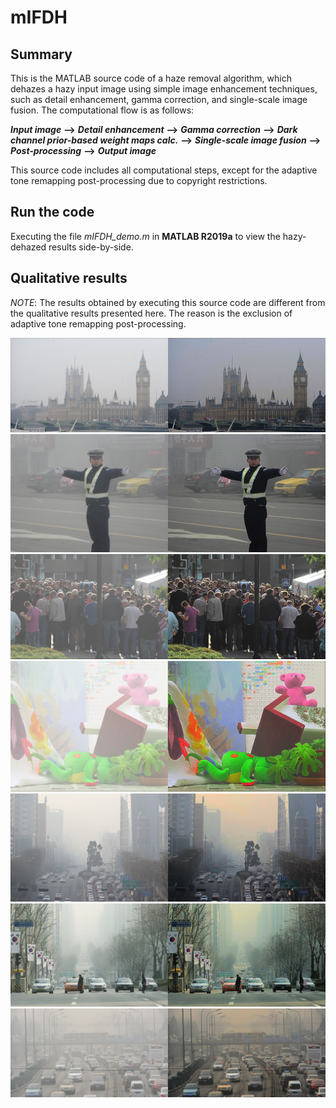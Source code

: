 # mIFDH

## Summary
This is the MATLAB source code of a haze removal algorithm, which dehazes a hazy input image using simple image enhancement techniques, such as detail enhancement, gamma correction, and single-scale image fusion. The computational flow is as follows:

***Input image*** **-->** ***Detail enhancement*** **-->** ***Gamma correction*** **-->** ***Dark channel prior-based weight maps calc.*** **-->** ***Single-scale image fusion*** **-->** ***Post-processing*** **-->** ***Output image***

This source code includes all computational steps, except for the adaptive tone remapping post-processing due to copyright restrictions.

## Run the code
Executing the file *mIFDH_demo.m* in **MATLAB R2019a** to view the hazy-dehazed results side-by-side.

## Qualitative results

*NOTE*: The results obtained by executing this source code are different from the qualitative results presented here. The reason is the exclusion of adaptive tone remapping post-processing.

![First](/results/more_results_1.jpg)
![Second](/results/more_results_2.jpg)
![Third](/results/more_results_3.jpg)
![Fourth](/results/more_results_4.jpg)
![Fifth](/results/more_results_5.jpg)
![Sixth](/results/more_results_6.jpg)
![Seventh](/results/more_results_7.jpg)
